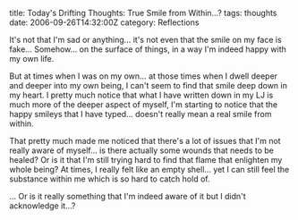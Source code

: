 title: Today's Drifting Thoughts: True Smile from Within…?
tags: thoughts
date: 2006-09-26T14:32:00Z
category: Reflections

It's not that I'm sad or anything… it's not even that the smile on my face is fake… Somehow… on the surface of things, in a way I'm indeed happy with my own life.

But at times when I was on my own… at those times when I dwell deeper and deeper into my own being, I can't seem to find that smile deep down in my heart. I pretty much notice that what I have written down in my LJ is much more of the deeper aspect of myself, I'm starting to notice that the happy smileys that I have typed… doesn't really mean a real smile from within.

That pretty much made me noticed that there's a lot of issues that I'm not really aware of myself… is there actually some wounds that needs to be healed? Or is it that I'm still trying hard to find that flame that enlighten my whole being? At times, I really felt like an empty shell… yet I can still feel the substance within me which is so hard to catch hold of.

… Or is it really something that I'm indeed aware of it but I didn't acknowledge it…?
